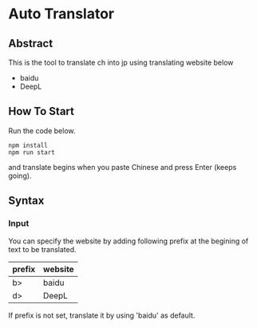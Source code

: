 # Auto Translator

## Abstract
This is the tool to translate ch into jp using translating website below
- baidu
- DeepL

## How To Start
Run the code below.
```
npm install
npm run start
```
and translate begins when you paste Chinese and press Enter (keeps going).

## Syntax
### Input
You can specify the website by adding following prefix at the begining of text to be translated.

| prefix | website |
| - | - |
| b> | baidu |
| d> | DeepL |

If prefix is not set, translate it by using 'baidu' as default.
